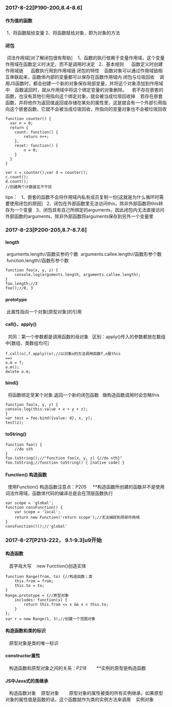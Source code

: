 ### 2017-8-22[P190-200,8.4-8.6]
#### 作为值的函数
  1、将函数赋给变量
  2、将函数赋给对象，即为对象的方法
#### 闭包
  词法作用域[对了解闭包很有帮助]
    1、函数的执行依赖于变量作用域，这个变量作用域在函数定义时决定，而不是调用时决定
    2、基本规则
      函数定义时创建作用域链
      函数执行用到作用域链
 闭包的特性
    函数对象可以通过作用域链相互串联起来，函数体内部的变量都可以保存在函数作用域内
 闭包与垃圾回收
    调用JS函数时，都会创建一个新的对象保存局部变量，并将这个对象添加到作用域中
    函数返回时，就从作用域中将这个绑定变量的对象删除。
    若不存在嵌套的函数，也没有其他引用指向这个绑定对象，就会被当成垃圾回收掉
    若存在嵌套函数，并将他作为返回值返回或存储在某处的属性里，这是就会有一个外部引用指向这个嵌套函数，它就不会被当成垃圾回收，所指向的变量对象也不会被垃圾回收
```
function counter() {
  var n = 0;
  return {
    count: function() {
        return n++;
    },
    reset: function() {
        n = 0;
    }
  }
}

var c = counter();var d = counter();
c.count();
d.count();
//创建两个计数器互不干扰
```
  tips：
    1、嵌套的函数不会将作用域内私有成员复制一份[这就是为什么循环时需要使用闭包的原因]
    2、闭包在外部函数里无法访问this，除非外部函数将this转存为一个变量
    3、闭包具有自己所绑定的arguments，因此闭包内无法直接访问外部函数的arguments，除非外部函数将arguments保存到另外一个变量里
    
### 2017-8-23[P200-205,8.7-8.7.6]
#### length
  arguments.length//函数实参的个数
  arguments.callee.length//函数形参个数
  function.length//函数形参个数
```
function foo(x, y, z) {
    console.log(arguments.length, arguments.callee.length);
}
foo.length;//3
foo();//0, 3
```
#### prototype
   此属性指向一个对象[原型对象]的引用
#### call()、apply()
   共同：第一个参数都是调用函数的母对象
   区别：apply()传入的参数都放在数组中[数组、类数组均可]
```
f.call(o),f.apply)(o);//以对象o的方法调用函数f,o是this
==>
o.m = f;
o.m();
delete o.m;
```
#### bind()
   将函数绑定至某个对象.返回一个新的闭包函数
   做构造函数调用时会忽略this
```
function foo(x, y, z) {
console.log(this.value + x + y + z);
}
var test = foo.bind({value: 8}, x, y);
test(z);
```
#### toString()
```
function foo() {
    //do sth
}
foo.toString();//"function foo(x, y, z) {//do sth}"
foo.toString;//function toString() { [native code] }
```
#### Function() 构造函数
   使用Function() 构造函数注意点：P205
     **构造函数所创建的函数并不是使用词法作用域，函数体代码的编译总是会在顶层函数执行
```
var scope = 'global';
function consFunction() {
    var scope = 'local';
    return new Function('return scope');//无法捕捉到局部作用域
}
consFunction()();//'global'
```
### 2017-8-27[P213-222， 9.1-9.3]u9开始
#### 构造函数
    首字母大写
    new Function()创造实体
```
function Range(from, to) {//构造函数；类
    this.from = from;
    this.to = to;
}
Range.prototype = {//原型对象
    includes: function(x) {
        return this.from <= x && x < this.to;
    }
};
var r = new Range(1, 3);//创建一个范围对象
```    
#### 构造函数和类的标识
    原型对象是类的唯一标识   
#### constructor属性
    构造函数和原型对象之间的关系：P218
        **实例的原型是构造函数	
#### JS中Java式的类继承
    构造函数对象
    原型对象
        原型对象的属性被类的所有实例继承，如果原型对象的属性值是函数的话，这个函数就作为类的实例方法来调用
    实例对象
    
